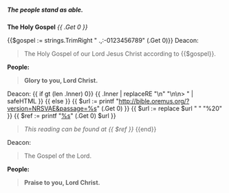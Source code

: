 ##### The people stand as able.
**The Holy Gospel**
_{{ .Get 0 }}_

{{$gospel :=  strings.TrimRight " .,:-0123456789" (.Get 0)}}
Deacon:
> The Holy Gospel of our Lord Jesus Christ according to {{$gospel}}.

**People:**
> **Glory to you, Lord Christ.**

Deacon:
{{ if gt (len .Inner) 0}}
{{ .Inner | replaceRE "\n" "\n\n> " | safeHTML }}
{{ else }}
{{ $url := printf "http://bible.oremus.org/?version=NRSVAE&passage=%s" (.Get 0) }}
{{ $url := replace $url " " "%20" }}
{{ $ref := printf "[%s](%s)" (.Get 0) $url }}
> _This reading can be found at {{ $ref }}_
{{end}}

Deacon:
> The Gospel of the Lord.

**People:**
> **Praise to you, Lord Christ.**
